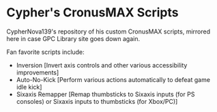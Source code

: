 # Cypher's CronusMAX Scripts

CypherNova139's repository of his custom CronusMAX scripts, mirrored here in case GPC Library site goes down again.

Fan favorite scripts include:
 - Inversion [Invert axis controls and other various accessibility improvements]
 - Auto-No-Kick [Perform various actions automatically to defeat game idle kick]
 - Sixaxis Remapper [Remap thumbsticks to Sixaxis inputs (for PS consoles) or Sixaxis inputs to thumbsticks (for Xbox/PC)]
 